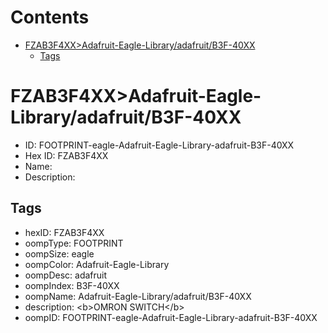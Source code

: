 



Contents
========

* [FZAB3F4XX>Adafruit-Eagle-Library/adafruit/B3F-40XX](#fzab3f4xxadafruit-eagle-libraryadafruitb3f-40xx)
	* [Tags](#tags)

# FZAB3F4XX>Adafruit-Eagle-Library/adafruit/B3F-40XX

- ID: FOOTPRINT-eagle-Adafruit-Eagle-Library-adafruit-B3F-40XX
- Hex ID: FZAB3F4XX
- Name: 
- Description: 

## Tags

- hexID: FZAB3F4XX
- oompType: FOOTPRINT
- oompSize: eagle
- oompColor: Adafruit-Eagle-Library
- oompDesc: adafruit
- oompIndex: B3F-40XX
- oompName: Adafruit-Eagle-Library/adafruit/B3F-40XX
- description: &lt;b&gt;OMRON SWITCH&lt;/b&gt;
- oompID: FOOTPRINT-eagle-Adafruit-Eagle-Library-adafruit-B3F-40XX
